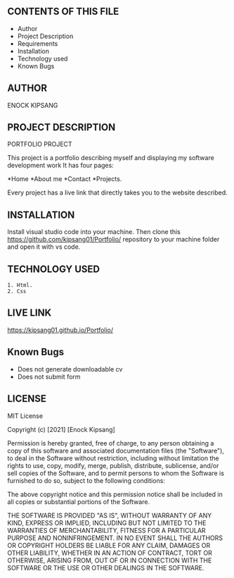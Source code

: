 CONTENTS OF THIS FILE
---------------------
 * Author
 * Project Description
 * Requirements
 * Installation
 * Technology used
 * Known Bugs


AUTHOR
------------
ENOCK KIPSANG


PROJECT DESCRIPTION
------------
PORTFOLIO PROJECT

This project is a portfolio describing myself and displaying my software development work
It has four pages:

  *Home
  *About me
  *Contact
  *Projects.
  
Every project has a live link that directly takes you to the website described. 
 


INSTALLATION
------------
Install visual studio code into your machine.
Then clone this https://github.com/kipsang01/Portfolio/ repository to your machine folder and open it with vs code.


TECHNOLOGY USED
-------------

    1. Html.
    2. Css
    
LIVE LINK
------------
https://kipsang01.github.io/Portfolio/

Known Bugs
-----------

 * Does not generate downloadable cv
 * Does not submit form

LICENSE
-------------
MIT License

Copyright (c) [2021] [Enock Kipsang]

Permission is hereby granted, free of charge, to any person obtaining a copy
of this software and associated documentation files (the "Software"), to deal
in the Software without restriction, including without limitation the rights
to use, copy, modify, merge, publish, distribute, sublicense, and/or sell
copies of the Software, and to permit persons to whom the Software is
furnished to do so, subject to the following conditions:

The above copyright notice and this permission notice shall be included in all
copies or substantial portions of the Software.

THE SOFTWARE IS PROVIDED "AS IS", WITHOUT WARRANTY OF ANY KIND, EXPRESS OR
IMPLIED, INCLUDING BUT NOT LIMITED TO THE WARRANTIES OF MERCHANTABILITY,
FITNESS FOR A PARTICULAR PURPOSE AND NONINFRINGEMENT. IN NO EVENT SHALL THE
AUTHORS OR COPYRIGHT HOLDERS BE LIABLE FOR ANY CLAIM, DAMAGES OR OTHER
LIABILITY, WHETHER IN AN ACTION OF CONTRACT, TORT OR OTHERWISE, ARISING FROM,
OUT OF OR IN CONNECTION WITH THE SOFTWARE OR THE USE OR OTHER DEALINGS IN THE
SOFTWARE.


